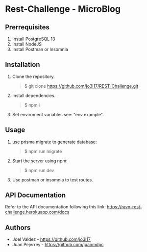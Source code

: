 # Rest-Challenge - MicroBlog

## Prerrequisites

1. Install PostgreSQL 13
2. Install NodeJS
3. Install Postman or Insomnia

## Installation

1. Clone the repository.
   > \$ git clone https://github.com/jo3l17/REST-Challenge.git
2. Install dependencies.
   > \$ npm i
2. Set enviroment variables see: "env.example".

## Usage

1. use prisma migrate to generate database:
   > \$ npm run migrate
2. Start the server using npm:
   > \$ npm run dev
3. Use postman or insomnia to test routes.

## API Documentation

Refer to the API documentation following this link: https://ravn-rest-challenge.herokuapp.com/docs

## Authors

* Joel Valdez - https://github.com/jo3l17
* Juan Pejerrey - https://github.com/juanmdpc